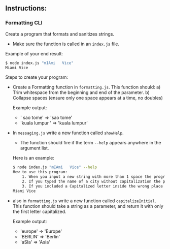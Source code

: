 ## Instructions:

### Formatting CLI

Create a program that formats and sanitizes strings.

-   Make sure the function is called in an `index.js` file.

Example of your end result:

```bash
$ node index.js "mIAmi   Vice"
Miami Vice
```

Steps to create your program:

-   Create a Formatting function in `formatting.js`. This function should:
    a) Trim whitespace from the beginning and end of the parameter.
    b) Collapse spaces (ensure only one space appears at a time, no doubles)

    Example output:

    -   ' sao tome' => 'sao tome'
    -   'kuala lumpur ' => 'kuala lumpur'

-   In `messaging.js` write a new function called `showHelp`.

    -   The function should fire if the term `--help` appears anywhere in the argument list.

    Here is an example:

    ```bash
    $ node index.js "mIAmi   Vice" --help
    How to use this program:
        1. When you input a new string with more than 1 space the program will sanitize it.
        2. If you typed the name of a city without capitalization the program will capitalize it.
        3. If you included a Capitalized letter inside the wrong place of your string the program will sanitize it.
    Miami Vice
    ```

-   also in `formatting.js` write a new function called `capitalizeInitial`. This function should take a string as a parameter, and return it with only the first letter capitalized.

    Example output:

    -   'europe' => 'Europe'
    -   'BERLIN' => 'Berlin'
    -   'aSIa' => 'Asia'






